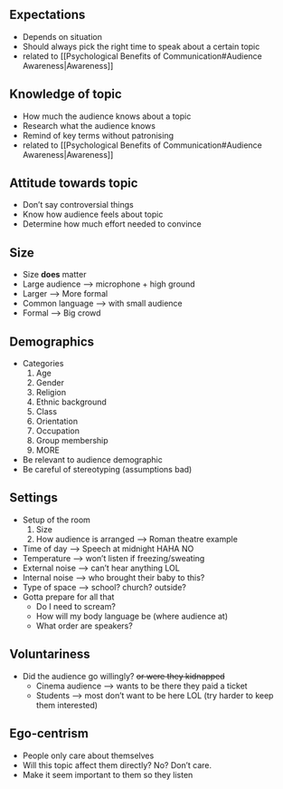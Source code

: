 
## Expectations
- Depends on situation
- Should always pick the right time to speak about a certain topic 
- related to [[Psychological Benefits of Communication#Audience Awareness|Awareness]]
## Knowledge of topic
- How much the audience knows about a topic
- Research what the audience knows
- Remind of key terms without patronising 
- related to [[Psychological Benefits of Communication#Audience Awareness|Awareness]]
## Attitude towards topic
- Don’t say controversial things
- Know how audience feels about topic
- Determine how much effort needed to convince
## Size
- Size **does** matter
- Large audience –> microphone + high ground
- Larger –> More formal
- Common language –> with small audience
- Formal –> Big crowd
## Demographics
- Categories
	1. Age
	2. Gender
	3. Religion
	4. Ethnic background
	5. Class
	6. Orientation
	7. Occupation
	8. Group membership
	9. MORE
- Be relevant to audience demographic
- Be careful of stereotyping (assumptions bad)
## Settings
- Setup of the room
  1. Size
  2. How audience is arranged –> Roman theatre example
- Time of day –> Speech at midnight HAHA NO
- Temperature –> won’t listen if freezing/sweating
- External noise –> can’t hear anything LOL
- Internal noise –> who brought their baby to this?
- Type of space –> school? church? outside?
- Gotta prepare for all that
  - Do I need to scream?
  - How will my body language be (where audience at)
  - What order are speakers?
## Voluntariness
- Did the audience go willingly? ~~or were they kidnapped~~
  - Cinema audience –> wants to be there they paid a ticket
  - Students –> most don’t want to be here LOL (try harder to keep them interested)
## Ego-centrism
- People only care about themselves
- Will this topic affect them directly? No? Don’t care.
- Make it seem important to them so they listen
